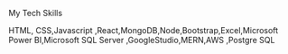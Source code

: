 My Tech Skills

HTML, CSS,Javascript ,React,MongoDB,Node,Bootstrap,Excel,Microsoft Power BI,Microsoft SQL Server ,GoogleStudio,MERN,AWS ,Postgre SQL
